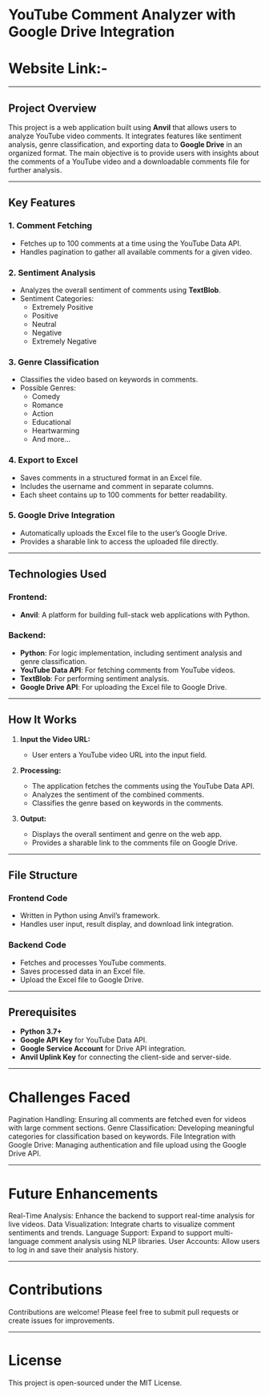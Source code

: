 # YouTube Comment Analyzer with Google Drive Integration

# Website Link:- 


---
## Project Overview
This project is a web application built using **Anvil** that allows users to analyze YouTube video comments. It integrates features like sentiment analysis, genre classification, and exporting data to **Google Drive** in an organized format. The main objective is to provide users with insights about the comments of a YouTube video and a downloadable comments file for further analysis.

---

## Key Features
### 1. **Comment Fetching**
   - Fetches up to 100 comments at a time using the YouTube Data API.
   - Handles pagination to gather all available comments for a given video.

### 2. **Sentiment Analysis**
   - Analyzes the overall sentiment of comments using **TextBlob**.
   - Sentiment Categories:
     - Extremely Positive
     - Positive
     - Neutral
     - Negative
     - Extremely Negative

### 3. **Genre Classification**
   - Classifies the video based on keywords in comments.
   - Possible Genres:
     - Comedy
     - Romance
     - Action
     - Educational
     - Heartwarming
     - And more...

### 4. **Export to Excel**
   - Saves comments in a structured format in an Excel file.
   - Includes the username and comment in separate columns.
   - Each sheet contains up to 100 comments for better readability.

### 5. **Google Drive Integration**
   - Automatically uploads the Excel file to the user’s Google Drive.
   - Provides a sharable link to access the uploaded file directly.

---

## Technologies Used
### **Frontend:**
   - **Anvil**: A platform for building full-stack web applications with Python.

### **Backend:**
   - **Python**: For logic implementation, including sentiment analysis and genre classification.
   - **YouTube Data API**: For fetching comments from YouTube videos.
   - **TextBlob**: For performing sentiment analysis.
   - **Google Drive API**: For uploading the Excel file to Google Drive.

---

## How It Works
1. **Input the Video URL:**
   - User enters a YouTube video URL into the input field.

2. **Processing:**
   - The application fetches the comments using the YouTube Data API.
   - Analyzes the sentiment of the combined comments.
   - Classifies the genre based on keywords in the comments.

3. **Output:**
   - Displays the overall sentiment and genre on the web app.
   - Provides a sharable link to the comments file on Google Drive.

---

## File Structure
### **Frontend Code**
- Written in Python using Anvil’s framework.
- Handles user input, result display, and download link integration.

### **Backend Code**
- Fetches and processes YouTube comments.
- Saves processed data in an Excel file.
- Upload the Excel file to Google Drive.

---

## Prerequisites
- **Python 3.7+**
- **Google API Key** for YouTube Data API.
- **Google Service Account** for Drive API integration.
- **Anvil Uplink Key** for connecting the client-side and server-side.

---

# Challenges Faced
Pagination Handling: Ensuring all comments are fetched even for videos with large comment sections.
Genre Classification: Developing meaningful categories for classification based on keywords.
File Integration with Google Drive: Managing authentication and file upload using the Google Drive API.

---
# Future Enhancements
Real-Time Analysis: Enhance the backend to support real-time analysis for live videos.
Data Visualization: Integrate charts to visualize comment sentiments and trends.
Language Support: Expand to support multi-language comment analysis using NLP libraries.
User Accounts: Allow users to log in and save their analysis history.

---
# Contributions
Contributions are welcome! Please feel free to submit pull requests or create issues for improvements.

---
# License
This project is open-sourced under the MIT License.

